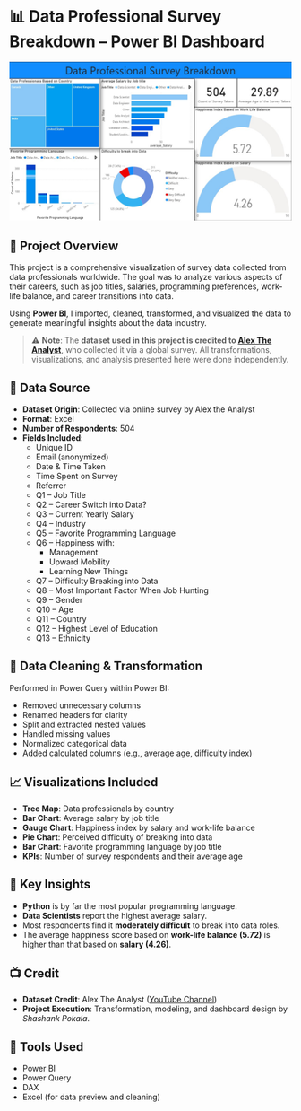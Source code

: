 # 📊 Data Professional Survey Breakdown – Power BI Dashboard

![Dashboard Preview](Images/Dashboard.jpg)

## 📝 Project Overview

This project is a comprehensive visualization of survey data collected from data professionals worldwide. The goal was to analyze various aspects of their careers, such as job titles, salaries, programming preferences, work-life balance, and career transitions into data.

Using **Power BI**, I imported, cleaned, transformed, and visualized the data to generate meaningful insights about the data industry.

> ⚠️ **Note**: The **dataset used in this project is credited to [Alex The Analyst](https://www.youtube.com/@AlexTheAnalyst)**, who collected it via a global survey. All transformations, visualizations, and analysis presented here were done independently.

## 🧩 Data Source

- **Dataset Origin**: Collected via online survey by Alex the Analyst
- **Format**: Excel
- **Number of Respondents**: 504
- **Fields Included**:
  - Unique ID
  - Email (anonymized)
  - Date & Time Taken
  - Time Spent on Survey
  - Referrer
  - Q1 – Job Title
  - Q2 – Career Switch into Data?
  - Q3 – Current Yearly Salary
  - Q4 – Industry
  - Q5 – Favorite Programming Language
  - Q6 – Happiness with:
    - Management
    - Upward Mobility
    - Learning New Things
  - Q7 – Difficulty Breaking into Data
  - Q8 – Most Important Factor When Job Hunting
  - Q9 – Gender
  - Q10 – Age
  - Q11 – Country
  - Q12 – Highest Level of Education
  - Q13 – Ethnicity

## 🔧 Data Cleaning & Transformation

Performed in Power Query within Power BI:
- Removed unnecessary columns
- Renamed headers for clarity
- Split and extracted nested values
- Handled missing values
- Normalized categorical data
- Added calculated columns (e.g., average age, difficulty index)

## 📈 Visualizations Included

- **Tree Map**: Data professionals by country
- **Bar Chart**: Average salary by job title
- **Gauge Chart**: Happiness index by salary and work-life balance
- **Pie Chart**: Perceived difficulty of breaking into data
- **Bar Chart**: Favorite programming language by job title
- **KPIs**: Number of survey respondents and their average age

## 📌 Key Insights

- **Python** is by far the most popular programming language.
- **Data Scientists** report the highest average salary.
- Most respondents find it **moderately difficult** to break into data roles.
- The average happiness score based on **work-life balance (5.72)** is higher than that based on **salary (4.26)**.

## 📺 Credit

- **Dataset Credit**: Alex The Analyst ([YouTube Channel](https://www.youtube.com/@AlexTheAnalyst))
- **Project Execution**: Transformation, modeling, and dashboard design by *Shashank Pokala*.

## 🧠 Tools Used

- Power BI
- Power Query
- DAX
- Excel (for data preview and cleaning)
